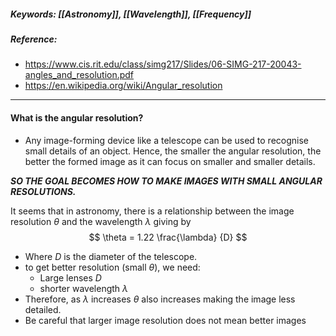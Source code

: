 ##### Keywords: [[Astronomy]], [[Wavelength]], [[Frequency]]

##### Reference:
- https://www.cis.rit.edu/class/simg217/Slides/06-SIMG-217-20043-angles_and_resolution.pdf
- https://en.wikipedia.org/wiki/Angular_resolution

---

#### What is the angular resolution?
- Any image-forming device like a telescope can be used to recognise small details of an object. Hence, the smaller the angular resolution, the better the formed image as it can focus on smaller and smaller details. 

**_SO THE GOAL BECOMES HOW TO MAKE IMAGES WITH SMALL ANGULAR RESOLUTIONS._**

It seems that in astronomy, there is a relationship between the image resolution $\theta$ and the wavelength $\lambda$ giving by 
$$ \theta = 1.22 \frac{\lambda} {D} $$
- Where $D$ is the diameter of the telescope.
- to get better resolution (small $\theta$), we need:
	- Large lenses $D$
	- shorter wavelength $\lambda$
- Therefore, as $\lambda$ increases $\theta$ also increases making the image less detailed.
- Be careful that larger image resolution does not mean better images 
